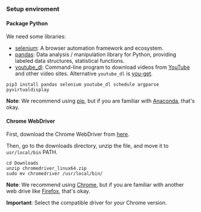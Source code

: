 ### Setup enviroment

#### Package Python

We need some libraries:

- [selenium](https://github.com/SeleniumHQ/selenium): A browser automation framework and ecosystem.
- [pandas](https://github.com/pandas-dev/pandas): Data analysis / manipulation library for Python, providing labeled data structures, statistical functions.
- [youtube_dl](https://github.com/ytdl-org/youtube-dl): Command-line program to download videos from [YouTube](https://www.youtube.com/) and other video sites. Alternative `youtube_dl` is [you-get](https://github.com/soimort/you-get).

```
pip3 install pandas selenium youtube_dl schedule argparse pyvirtualdisplay
```

**Note**: We recommend using [pip](https://pip.pypa.io/en/stable/installing/), but if you are familiar with [Anaconda](https://www.anaconda.com/distribution/), that's okay.

#### Chrome WebDriver

First, download the Chrome WebDriver from [here](https://sites.google.com/a/chromium.org/chromedriver/downloads).

Then, go to the downloads directory, unzip the file, and move it to `usr/local/bin` PATH.

```
cd Downloads
unzip chromedriver_linux64.zip
sudo mv chromedriver /usr/local/bin/
```

**Note**: We recommend using [Chrome](https://sites.google.com/a/chromium.org/chromedriver/downloads), but if you are familiar with another web drive like [Firefox](https://github.com/mozilla/geckodriver/releases), that's okay.

**Important**: Select the compatible driver for your Chrome version.
